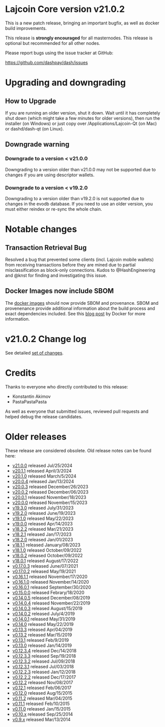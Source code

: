 # Lajcoin Core version v21.0.2

This is a new patch release, bringing an important bugfix, as well as docker build improvements.

This release is **strongly encouraged** for all masternodes.
This release is optional but recommended for all other nodes.

Please report bugs using the issue tracker at GitHub:

  <https://github.com/dashpay/dash/issues>


# Upgrading and downgrading

## How to Upgrade

If you are running an older version, shut it down. Wait until it has completely
shut down (which might take a few minutes for older versions), then run the
installer (on Windows) or just copy over /Applications/Lajcoin-Qt (on Mac) or
dashd/dash-qt (on Linux).

## Downgrade warning

### Downgrade to a version < v21.0.0

Downgrading to a version older than v21.0.0 may not be supported due to changes
if you are using descriptor wallets.

### Downgrade to a version < v19.2.0

Downgrading to a version older than v19.2.0 is not supported due to changes
in the evodb database. If you need to use an older version, you must either
reindex or re-sync the whole chain.

# Notable changes

Transaction Retrieval Bug
-------------------------

Resolved a bug that prevented some clients (incl. Lajcoin mobile wallets) from receiving transactions before they are mined
due to partial misclassification as block-only connections. Kudos to @HashEngineering and @knst for finding and
investigating this issue.

Docker Images now include SBOM
------------------------------

The [docker images](https://hub.docker.com/r/dashpay/dashd) should now provide SBOM and provenance.
SBOM and provenenance provide additional information about the build process and exact dependencies included.
See this [blog post](https://www.docker.com/blog/generate-sboms-with-buildkit/) by Docker for more information.

# v21.0.2 Change log

See detailed [set of changes][set-of-changes].

# Credits

Thanks to everyone who directly contributed to this release:

- Konstantin Akimov
- PastaPastaPasta

As well as everyone that submitted issues, reviewed pull requests and helped
debug the release candidates.

# Older releases

These release are considered obsolete. Old release notes can be found here:

- [v21.0.0](https://github.com/dashpay/dash/blob/master/doc/release-notes/dash/release-notes-21.0.0.md) released Jul/25/2024
- [v20.1.1](https://github.com/dashpay/dash/blob/master/doc/release-notes/dash/release-notes-20.1.1.md) released April/3/2024
- [v20.1.0](https://github.com/dashpay/dash/blob/master/doc/release-notes/dash/release-notes-20.1.0.md) released March/5/2024
- [v20.0.4](https://github.com/dashpay/dash/blob/master/doc/release-notes/dash/release-notes-20.0.4.md) released Jan/13/2024
- [v20.0.3](https://github.com/dashpay/dash/blob/master/doc/release-notes/dash/release-notes-20.0.3.md) released December/26/2023
- [v20.0.2](https://github.com/dashpay/dash/blob/master/doc/release-notes/dash/release-notes-20.0.2.md) released December/06/2023
- [v20.0.1](https://github.com/dashpay/dash/blob/master/doc/release-notes/dash/release-notes-20.0.1.md) released November/18/2023
- [v20.0.0](https://github.com/dashpay/dash/blob/master/doc/release-notes/dash/release-notes-20.0.0.md) released November/15/2023
- [v19.3.0](https://github.com/dashpay/dash/blob/master/doc/release-notes/dash/release-notes-19.3.0.md) released July/31/2023
- [v19.2.0](https://github.com/dashpay/dash/blob/master/doc/release-notes/dash/release-notes-19.2.0.md) released June/19/2023
- [v19.1.0](https://github.com/dashpay/dash/blob/master/doc/release-notes/dash/release-notes-19.1.0.md) released May/22/2023
- [v19.0.0](https://github.com/dashpay/dash/blob/master/doc/release-notes/dash/release-notes-19.0.0.md) released Apr/14/2023
- [v18.2.2](https://github.com/dashpay/dash/blob/master/doc/release-notes/dash/release-notes-18.2.2.md) released Mar/21/2023
- [v18.2.1](https://github.com/dashpay/dash/blob/master/doc/release-notes/dash/release-notes-18.2.1.md) released Jan/17/2023
- [v18.2.0](https://github.com/dashpay/dash/blob/master/doc/release-notes/dash/release-notes-18.2.0.md) released Jan/01/2023
- [v18.1.1](https://github.com/dashpay/dash/blob/master/doc/release-notes/dash/release-notes-18.1.1.md) released January/08/2023
- [v18.1.0](https://github.com/dashpay/dash/blob/master/doc/release-notes/dash/release-notes-18.1.0.md) released October/09/2022
- [v18.0.2](https://github.com/dashpay/dash/blob/master/doc/release-notes/dash/release-notes-18.0.2.md) released October/09/2022
- [v18.0.1](https://github.com/dashpay/dash/blob/master/doc/release-notes/dash/release-notes-18.0.1.md) released August/17/2022
- [v0.17.0.3](https://github.com/dashpay/dash/blob/master/doc/release-notes/dash/release-notes-0.17.0.3.md) released June/07/2021
- [v0.17.0.2](https://github.com/dashpay/dash/blob/master/doc/release-notes/dash/release-notes-0.17.0.2.md) released May/19/2021
- [v0.16.1.1](https://github.com/dashpay/dash/blob/master/doc/release-notes/dash/release-notes-0.16.1.1.md) released November/17/2020
- [v0.16.1.0](https://github.com/dashpay/dash/blob/master/doc/release-notes/dash/release-notes-0.16.1.0.md) released November/14/2020
- [v0.16.0.1](https://github.com/dashpay/dash/blob/master/doc/release-notes/dash/release-notes-0.16.0.1.md) released September/30/2020
- [v0.15.0.0](https://github.com/dashpay/dash/blob/master/doc/release-notes/dash/release-notes-0.15.0.0.md) released Febrary/18/2020
- [v0.14.0.5](https://github.com/dashpay/dash/blob/master/doc/release-notes/dash/release-notes-0.14.0.5.md) released December/08/2019
- [v0.14.0.4](https://github.com/dashpay/dash/blob/master/doc/release-notes/dash/release-notes-0.14.0.4.md) released November/22/2019
- [v0.14.0.3](https://github.com/dashpay/dash/blob/master/doc/release-notes/dash/release-notes-0.14.0.3.md) released August/15/2019
- [v0.14.0.2](https://github.com/dashpay/dash/blob/master/doc/release-notes/dash/release-notes-0.14.0.2.md) released July/4/2019
- [v0.14.0.1](https://github.com/dashpay/dash/blob/master/doc/release-notes/dash/release-notes-0.14.0.1.md) released May/31/2019
- [v0.14.0](https://github.com/dashpay/dash/blob/master/doc/release-notes/dash/release-notes-0.14.0.md) released May/22/2019
- [v0.13.3](https://github.com/dashpay/dash/blob/master/doc/release-notes/dash/release-notes-0.13.3.md) released Apr/04/2019
- [v0.13.2](https://github.com/dashpay/dash/blob/master/doc/release-notes/dash/release-notes-0.13.2.md) released Mar/15/2019
- [v0.13.1](https://github.com/dashpay/dash/blob/master/doc/release-notes/dash/release-notes-0.13.1.md) released Feb/9/2019
- [v0.13.0](https://github.com/dashpay/dash/blob/master/doc/release-notes/dash/release-notes-0.13.0.md) released Jan/14/2019
- [v0.12.3.4](https://github.com/dashpay/dash/blob/master/doc/release-notes/dash/release-notes-0.12.3.4.md) released Dec/14/2018
- [v0.12.3.3](https://github.com/dashpay/dash/blob/master/doc/release-notes/dash/release-notes-0.12.3.3.md) released Sep/19/2018
- [v0.12.3.2](https://github.com/dashpay/dash/blob/master/doc/release-notes/dash/release-notes-0.12.3.2.md) released Jul/09/2018
- [v0.12.3.1](https://github.com/dashpay/dash/blob/master/doc/release-notes/dash/release-notes-0.12.3.1.md) released Jul/03/2018
- [v0.12.2.3](https://github.com/dashpay/dash/blob/master/doc/release-notes/dash/release-notes-0.12.2.3.md) released Jan/12/2018
- [v0.12.2.2](https://github.com/dashpay/dash/blob/master/doc/release-notes/dash/release-notes-0.12.2.2.md) released Dec/17/2017
- [v0.12.2](https://github.com/dashpay/dash/blob/master/doc/release-notes/dash/release-notes-0.12.2.md) released Nov/08/2017
- [v0.12.1](https://github.com/dashpay/dash/blob/master/doc/release-notes/dash/release-notes-0.12.1.md) released Feb/06/2017
- [v0.12.0](https://github.com/dashpay/dash/blob/master/doc/release-notes/dash/release-notes-0.12.0.md) released Aug/15/2015
- [v0.11.2](https://github.com/dashpay/dash/blob/master/doc/release-notes/dash/release-notes-0.11.2.md) released Mar/04/2015
- [v0.11.1](https://github.com/dashpay/dash/blob/master/doc/release-notes/dash/release-notes-0.11.1.md) released Feb/10/2015
- [v0.11.0](https://github.com/dashpay/dash/blob/master/doc/release-notes/dash/release-notes-0.11.0.md) released Jan/15/2015
- [v0.10.x](https://github.com/dashpay/dash/blob/master/doc/release-notes/dash/release-notes-0.10.0.md) released Sep/25/2014
- [v0.9.x](https://github.com/dashpay/dash/blob/master/doc/release-notes/dash/release-notes-0.9.0.md) released Mar/13/2014

[set-of-changes]: https://github.com/dashpay/dash/compare/v21.0.0...dashpay:v21.0.2
